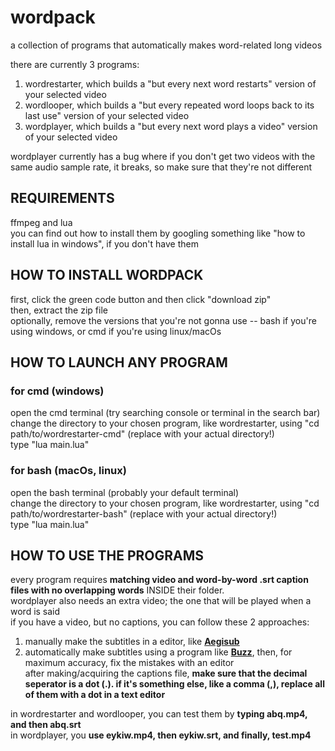 # wordpack
a collection of programs that automatically makes word-related long videos  
  
there are currently 3 programs:  
1. wordrestarter, which builds a "but every next word restarts" version of your selected video  
2. wordlooper, which builds a "but every repeated word loops back to its last use" version of your selected video  
3. wordplayer, which builds a "but every next word plays a video" version of your selected video  
  
wordplayer currently has a bug where if you don't get two videos with the same audio sample rate, it breaks, so make sure that they're not different
## REQUIREMENTS  
ffmpeg and lua  
you can find out how to install them by googling something like "how to install lua in windows", if you don't have them  
  
## HOW TO INSTALL WORDPACK  
first, click the green code button and then click "download zip"  
then, extract the zip file  
optionally, remove the versions that you're not gonna use -- bash if you're using windows, or cmd if you're using linux/macOs 

## HOW TO LAUNCH ANY PROGRAM

### for cmd (windows)  
  
open the cmd terminal (try searching console or terminal in the search bar)  
change the directory to your chosen program, like wordrestarter, using "cd path/to/wordrestarter-cmd" (replace with your actual directory!)  
type "lua main.lua"  
  
### for bash (macOs, linux)  
  
open the bash terminal (probably your default terminal)  
change the directory to your chosen program, like wordrestarter, using "cd path/to/wordrestarter-bash" (replace with your actual directory!)   
type "lua main.lua"  

## HOW TO USE THE PROGRAMS

every program requires **matching video and word-by-word .srt caption files with no overlapping words** INSIDE their folder.  
wordplayer also needs an extra video; the one that will be played when a word is said  
if you have a video, but no captions, you can follow these 2 approaches:  
1. manually make the subtitles in a editor, like **[Aegisub](https://aegisub.org/)**
2. automatically make subtitles using a program like **[Buzz](https://github.com/chidiwilliams/buzz/releases)**, then, for maximum accuracy, fix the mistakes with an editor  
after making/acquiring the captions file, **make sure that the decimal seperator is a dot (.). if it's something else, like a comma (,), replace all of them with a dot in a text editor**
  
in wordrestarter and wordlooper, you can test them by **typing abq.mp4, and then abq.srt**  
in wordplayer, you **use eykiw.mp4, then eykiw.srt, and finally, test.mp4**
